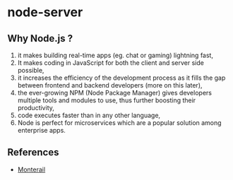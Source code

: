 # node-server

## Why Node.js ?
1. it makes building real-time apps (eg. chat or gaming) lightning fast,
2. It makes coding in JavaScript for both the client and server side possible,
3. it increases the efficiency of the development process as it fills the gap between frontend and backend developers (more on this later),
4. the ever-growing NPM (Node Package Manager) gives developers multiple tools and modules to use, thus further boosting their productivity,
5. code executes faster than in any other language,
6. Node is perfect for microservices which are a popular solution among enterprise apps.

## References
- [Monterail](https://www.monterail.com/blog/nodejs-development-enterprises)
